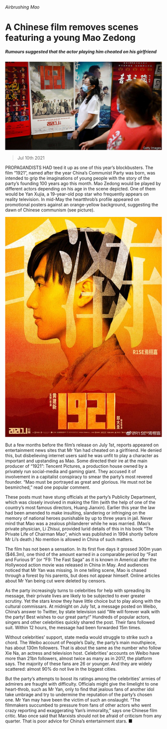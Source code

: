 ###### Airbrushing Mao

# A Chinese film removes scenes featuring a young Mao Zedong 

##### Rumours suggested that the actor playing him cheated on his girlfriend 

![image](images/20210710_CNP501.jpg) 

> Jul 10th 2021 

PROPAGANDISTS HAD teed it up as one of this year’s blockbusters. The film “1921”, named after the year China’s Communist Party was born, was intended to grip the imaginations of young people with the story of the party’s founding 100 years ago this month. Mao Zedong would be played by different actors depending on his age in the scene depicted. One of them would be Yan Xujia, a 19-year-old pop star who frequently appears on reality television. In mid-May the heartthrob’s profile appeared on promotional posters against an orange-yellow background, suggesting the dawn of Chinese communism (see picture).

![image](images/20210710_CNP003.jpg) 


But a few months before the film’s release on July 1st, reports appeared on entertainment news sites that Mr Yan had cheated on a girlfriend. He denied this, but disbelieving internet users said he was unfit to play a character as important and upstanding as Mao. Some directed their ire at the main producer of “1921”: Tencent Pictures, a production house owned by a privately run social-media and gaming giant. They accused it of involvement in a capitalist conspiracy to smear the party’s most revered founder. “Mao must be portrayed as great and glorious. He must not be besmirched,” read one popular comment.


These posts must have stung officials at the party’s Publicity Department, which was closely involved in making the film (with the help of one of the country’s most famous directors, Huang Jianxin). Earlier this year the law had been amended to make insulting, slandering or infringing on the memory of national heroes punishable by up to three years in jail. Never mind that Mao was a zealous philanderer while he was married. (Mao’s private physician, Li Zhisui, provided lurid details of this in his book “The Private Life of Chairman Mao”, which was published in 1994 shortly before Mr Li’s death.) No mention is allowed in China of such matters.

The film has not been a sensation. In its first five days it grossed 300m yuan ($46.3m), one third of the amount earned in a comparable period by “Fast and Furious 9” (or “F9: The Fast Saga” as it is known in America) after the Hollywood action movie was released in China in May. And audiences noticed that Mr Yan was missing. In one telling scene, Mao is chased through a forest by his parents, but does not appear himself. Online articles about Mr Yan being cut were deleted by censors.

As the party increasingly turns to celebrities for help with spreading its message, their private lives are likely to be subjected to ever greater scrutiny. Yet the stars know they have little choice but to play along with the cultural commissars. At midnight on July 1st, a message posted on Weibo, China’s answer to Twitter, by state television said “We will forever walk with the party! Best wishes to our great party!” Hundreds of popular actors, singers and other celebrities quickly shared the post. Their fans followed suit. Within 12 hours, the message had been forwarded 15m times.

Without celebrities’ support, state media would struggle to strike such a chord. The Weibo account of People’s Daily, the party’s main mouthpiece, has about 130m followers. That is about the same as the number who follow Xie Na, an actress and television host. Celebrities’ accounts on Weibo have more than 21bn followers, almost twice as many as in 2017, the platform says. The majority of these fans are 26 or younger. And they are widely scattered: almost 90% do not live in the biggest cities.

But the party’s attempts to boost its ratings among the celebrities’ armies of admirers are fraught with difficulty. Officials might give the limelight to one heart-throb, such as Mr Yan, only to find that jealous fans of another idol take umbrage and try to undermine the reputation of the party’s chosen one. Mr Yan may have been the victim of such an onslaught. “The filmmakers succumbed to pressure from fans of other actors who went crazy reporting and exaggerating Yan’s immorality,” says one Chinese film critic. Mao once said that Marxists should not be afraid of criticism from any quarter. That is poor advice for China’s entertainment stars. ■

